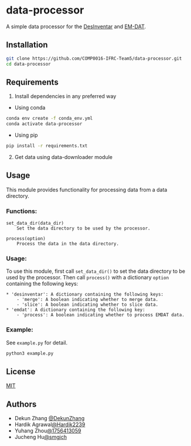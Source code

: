 # data-processor

A simple data processor for the [DesInventar](https://www.desinventar.net) and 
[EM-DAT](https://www.emdat.be/).

## Installation

```bash
git clone https://github.com/COMP0016-IFRC-Team5/data-processor.git
cd data-processor
```

## Requirements

1. Install dependencies in any preferred way

- Using conda
```bash
conda env create -f conda_env.yml
conda activate data-processor
```

- Using pip
```bash
pip install -r requirements.txt
```
2. Get data using data-downloader module

## Usage

This module provides functionality for processing data from a data directory.

### Functions:
    set_data_dir(data_dir)
        Set the data directory to be used by the processor.

    process(option)
        Process the data in the data directory.

### Usage:
To use this module, first call `set_data_dir()` to set the data directory to be
used by the processor. Then call `process()` with a dictionary `option`
containing the following keys:

    * 'desinventar': A dictionary containing the following keys:
        - 'merge': A boolean indicating whether to merge data.
        - 'slice': A boolean indicating whether to slice data.
    * 'emdat': A dictionary containing the following key:
        - 'process': A boolean indicating whether to process EMDAT data.

### Example:
See `example.py` for detail.

```bash
python3 example.py
```

## License

[MIT](https://choosealicense.com/licenses/mit/)

## Authors

- Dekun Zhang [@DekunZhang](https://www.github.com/DekunZhang)
- Hardik Agrawal[@Hardik2239](https://www.github.com/Hardik2239)
- Yuhang Zhou[@1756413059](https://www.github.com/1756413059)
- Jucheng Hu[@smgjch](https://www.github.com/smgjch)